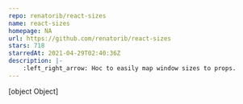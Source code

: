 ```yaml
---
repo: renatorib/react-sizes
name: react-sizes
homepage: NA
url: https://github.com/renatorib/react-sizes
stars: 718
starredAt: 2021-04-29T02:40:36Z
description: |-
    :left_right_arrow: Hoc to easily map window sizes to props.
---
```


[object Object]

